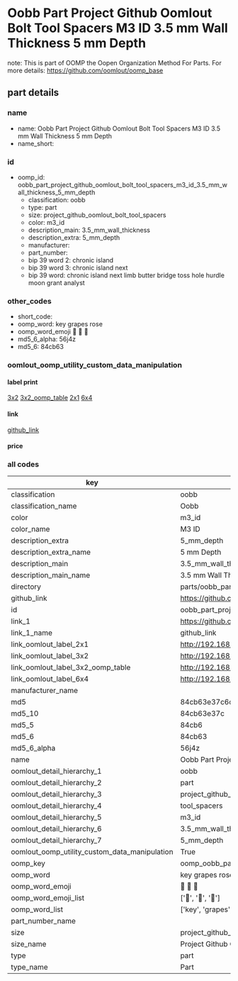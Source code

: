 # Oobb Part Project Github Oomlout Bolt Tool Spacers M3 ID 3.5 mm Wall Thickness 5 mm Depth  

note: This is part of OOMP the Oopen Organization Method For Parts. For more details: https://github.com/oomlout/oomp_base

##  part details





### name
* name: Oobb Part Project Github Oomlout Bolt Tool Spacers M3 ID 3.5 mm Wall Thickness 5 mm Depth
* name_short: 
### id
* oomp_id: oobb_part_project_github_oomlout_bolt_tool_spacers_m3_id_3.5_mm_wall_thickness_5_mm_depth
  * classification: oobb
  * type: part
  * size: project_github_oomlout_bolt_tool_spacers
  * color: m3_id
  * description_main: 3.5_mm_wall_thickness
  * description_extra: 5_mm_depth
  * manufacturer: 
  * part_number: 
  * bip 39 word 2: chronic island
  * bip 39 word 3: chronic island next
  * bip 39 word: chronic island next limb butter bridge toss hole hurdle moon grant analyst

### other_codes
* short_code: 
* oomp_word: key grapes rose
* oomp_word_emoji :key: :grapes: :rose:
* md5_6_alpha: 56j4z
* md5_6: 84cb63






### oomlout_oomp_utility_custom_data_manipulation
#### label print
[3x2](http://192.168.1.245:1112/?label=oomp%2056j4z)
[3x2_oomp_table](http://192.168.1.107:1112/?label=oomp%2056j4z)
[2x1](http://192.168.1.242:1112/?label=oomp%2056j4z)
[6x4](http://192.168.1.55:1112/?label=oomp%2056j4z)    

#### link

[github_link](https://github.com/oomlout/oomlout_oomp_part_src/tree/main/parts/oobb_part_project_github_oomlout_bolt_tool_spacers_m3_id_3.5_mm_wall_thickness_5_mm_depth)                              

#### price







### all codes 
| key | value |  
| --- | --- |  
| classification | oobb |  
| classification_name | Oobb |  
| color | m3_id |  
| color_name | M3 ID |  
| description_extra | 5_mm_depth |  
| description_extra_name | 5 mm Depth |  
| description_main | 3.5_mm_wall_thickness |  
| description_main_name | 3.5 mm Wall Thickness |  
| directory | parts/oobb_part_project_github_oomlout_bolt_tool_spacers_m3_id_3.5_mm_wall_thickness_5_mm_depth |  
| github_link | https://github.com/oomlout/oomlout_oomp_part_src/tree/main/parts/oobb_part_project_github_oomlout_bolt_tool_spacers_m3_id_3.5_mm_wall_thickness_5_mm_depth |  
| id | oobb_part_project_github_oomlout_bolt_tool_spacers_m3_id_3.5_mm_wall_thickness_5_mm_depth |  
| link_1 | https://github.com/oomlout/oomlout_oomp_part_src/tree/main/parts/oobb_part_project_github_oomlout_bolt_tool_spacers_m3_id_3.5_mm_wall_thickness_5_mm_depth |  
| link_1_name | github_link |  
| link_oomlout_label_2x1 | http://192.168.1.242:1112/?label=oomp%2056j4z |  
| link_oomlout_label_3x2 | http://192.168.1.245:1112/?label=oomp%2056j4z |  
| link_oomlout_label_3x2_oomp_table | http://192.168.1.107:1112/?label=oomp%2056j4z |  
| link_oomlout_label_6x4 | http://192.168.1.55:1112/?label=oomp%2056j4z |  
| manufacturer_name |  |  
| md5 | 84cb63e37c6cbcb46f0fa81d2a9d9943 |  
| md5_10 | 84cb63e37c |  
| md5_5 | 84cb6 |  
| md5_6 | 84cb63 |  
| md5_6_alpha | 56j4z |  
| name | Oobb Part Project Github Oomlout Bolt Tool Spacers M3 ID 3.5 mm Wall Thickness 5 mm Depth |  
| oomlout_detail_hierarchy_1 | oobb |  
| oomlout_detail_hierarchy_2 | part |  
| oomlout_detail_hierarchy_3 | project_github_bolt |  
| oomlout_detail_hierarchy_4 | tool_spacers |  
| oomlout_detail_hierarchy_5 | m3_id |  
| oomlout_detail_hierarchy_6 | 3.5_mm_wall_thickness |  
| oomlout_detail_hierarchy_7 | 5_mm_depth |  
| oomlout_oomp_utility_custom_data_manipulation | True |  
| oomp_key | oomp_oobb_part_project_github_oomlout_bolt_tool_spacers_m3_id_3.5_mm_wall_thickness_5_mm_depth |  
| oomp_word | key grapes rose |  
| oomp_word_emoji | :key: :grapes: :rose: |  
| oomp_word_emoji_list | [':key:', ':grapes:', ':rose:'] |  
| oomp_word_list | ['key', 'grapes', 'rose'] |  
| part_number_name |  |  
| size | project_github_oomlout_bolt_tool_spacers |  
| size_name | Project Github Oomlout Bolt Tool Spacers |  
| type | part |  
| type_name | Part |  

